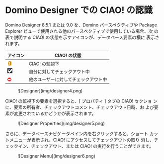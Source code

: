 # Domino Designer での CIAO! の認識

Domino Designer 8.5.1 または 9.0 を、Domino パースペクティブや Package Explorer ビューで使用される他のパースペクティブで使用している場合、次 の表で説明する CIAO! の状態を示すアイコンが、データベース要素の横に 表示されます。

| アイコン | CIAO! の状態 |
| --- | --- |
| ![Watched](img/designer.png) | CIAO! の監視下 |
| ![Mine](img/designer2.png) | 自分に対してチェックアウト中 |
| ![Anothers](img/designer3.png) | 他のユーザーに対してチェックアウト中 |
 
<figure markdown="1">
  ![Designer](img/designer4.png)
</figure>

CIAO! の監視下の要素を選択すると、[ プロパティ ] タブの CIAO! セクショ ンに、要素の所有者、チェックアウトコメント、チェックアウト日時、お よび要素が変更されているかどうかが表示されます。
<figure markdown="1">
  ![Designer Properties](img/designer5.png)
</figure>

さらに、データベースナビゲータペイン内を右クリックすると、ショート カットメニューが表示され、CIAO! にアクセスしてチェックアウトの取り 消し、チェックイン、チェックアウト、または CIAO! の実行を行うことができます。 
<figure markdown="1">
  ![Designer Menu](img/designer6.png)
</figure>
